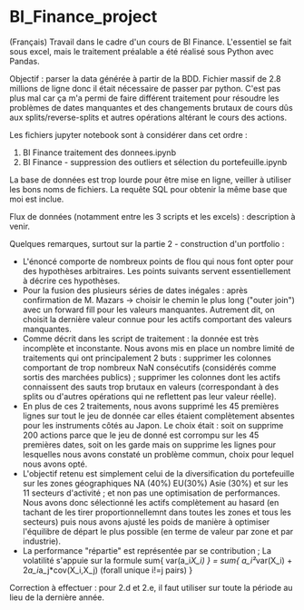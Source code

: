 # BI_Finance_project
(Français) Travail dans le cadre d'un cours de BI Finance. L'essentiel se fait sous excel, mais le traitement préalable a été réalisé sous Python avec Pandas.

Objectif : parser la data générée à partir de la BDD. Fichier massif de 2.8 millions de ligne donc il était nécessaire de passer par python. C'est pas plus mal car ça m'a permi de faire différent traitement pour résoudre les problèmes de dates manquantes et des changements brutaux de cours dûs aux splits/reverse-splits et autres opérations altérant le cours des actions.

Les fichiers jupyter notebook sont à considérer dans cet ordre :
  1.  BI Finance traitement des donnees.ipynb
  2.  BI Finance - suppression des outliers et sélection du portefeuille.ipynb

La base de données est trop lourde pour être mise en ligne, veiller à utiliser les bons noms de fichiers. La requête SQL pour obtenir la même base que moi est inclue.

Flux de données (notamment entre les 3 scripts et les excels) : description à venir.

Quelques remarques, surtout sur la partie 2 - construction d'un portfolio : 
  * L'énoncé comporte de nombreux points de flou qui nous font opter pour des hypothèses arbitraires. Les points suivants servent essentiellement à décrire ces hypothèses.
  * Pour la fusion des plusieurs séries de dates inégales : après confirmation de M. Mazars -> choisir le chemin le plus long ("outer join") avec un forward fill pour les valeurs manquantes. Autrement dit, on choisit la dernière valeur connue pour les actifs comportant des valeurs manquantes.
  * Comme décrit dans les script de traitement : la donnée est très incomplète et inconstante. Nous avons mis en place un nombre limité de traitements qui ont principalement 2 buts : supprimer les colonnes comportant de trop nombreux NaN consécutifs (considérés comme sortis des marchées publics) ; supprimer les colonnes dont les actifs connaissent des sauts trop brutaux en valeurs (correspondant à des splits ou d'autres opérations qui ne reflettent pas leur valeur réelle).
  * En plus de ces 2 traitements, nous avons supprimé les 45 premières lignes sur tout le jeu de donnée car elles étaient complètement absentes pour les instruments côtés au Japon. Le choix était : soit on supprime 200 actions parce que le jeu de donné est corrompu sur les 45 premières dates, soit on les garde mais on supprime les lignes pour lesquelles nous avons constaté un problème commun, choix pour lequel nous avons opté.
  * L'objectif retenu est simplement celui de la diversification du portefeuille sur les zones géographiques NA (40%) EU(30%) Asie (30%) et sur les 11 secteurs d'activité ; et non pas une optimisation de performances. Nous avons donc sélectionné les actifs complètement au hasard (en tachant de les tirer proportionnellemnt dans toutes les zones et tous les secteurs) puis nous avons ajusté les poids de manière à optimiser l'équilibre de départ le plus possible (en terme de valeur par zone et par industrie).
  * La performance "répartie" est représentée par se contribution ; La volatilité s'appuie sur la formule sum{ var(a_i*X_i) } = sum{ a_i²*var(X_i) + 2*a_i*a_j*cov(X_i,X_j) (forall unique i!=j pairs) }


Correction à effectuer : pour 2.d et 2.e, il faut utiliser sur toute la période au lieu de la dernière année.
